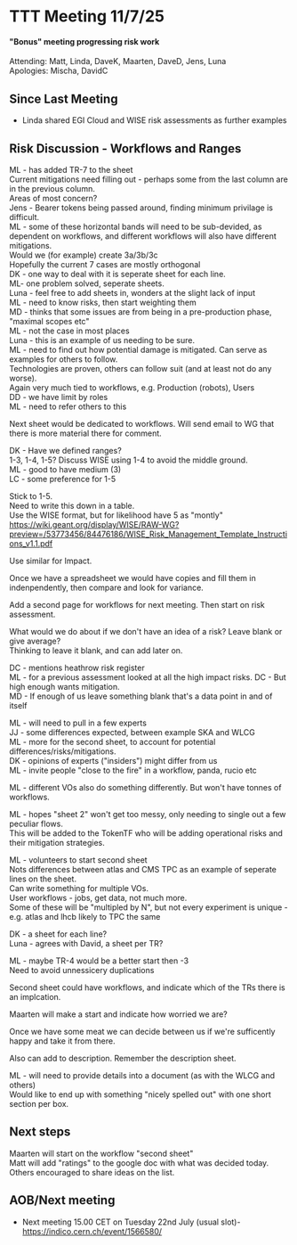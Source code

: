 

# TTT Meeting 11/7/25
#### "Bonus" meeting progressing risk work

Attending: Matt, Linda, DaveK, Maarten, DaveD, Jens, Luna  
Apologies: Mischa, DavidC

## Since Last Meeting
* Linda shared EGI Cloud and WISE risk assessments as further examples  

## Risk Discussion - Workflows and Ranges
ML - has added TR-7 to the sheet  
Current mitigations need filling out - perhaps some from the last column are in the previous column.  
Areas of most concern?  
Jens - Bearer tokens being passed around, finding minimum privilage is difficult.  
ML - some of these horizontal bands will need to be sub-devided, as dependent on workflows, and different workflows will also have different mitigations.  
Would we (for example) create 3a/3b/3c  
Hopefully the current 7 cases are mostly orthogonal  
DK - one way to deal with it is seperate sheet for each line.  
ML- one problem solved, seperate sheets.  
Luna - feel free to add sheets in, wonders at the slight lack of input  
ML - need to know risks, then start weighting them  
MD - thinks that some issues are from being in a pre-production phase, "maximal scopes etc"  
ML - not the case in most places  
Luna - this is an example of us needing to be sure.  
ML - need to find out how potential damage is mitigated. Can serve as examples for others to follow.  
Technologies are proven, others can follow suit (and at least not do any worse).  
Again very much tied to workflows, e.g. Production (robots), Users  
DD - we have limit by roles  
ML - need to refer others to this  

Next sheet would be dedicated to workflows. Will send email to WG that there is more material there for comment.  

DK - Have we defined ranges?  
1-3, 1-4, 1-5? Discuss WISE using 1-4 to avoid the middle ground.  
ML - good to have medium (3)  
LC - some preference for 1-5  

Stick to 1-5.  
Need to write this down in a table.  
Use the WISE format, but for likelihood have 5 as "montly"  
https://wiki.geant.org/display/WISE/RAW-WG?preview=/53773456/84476186/WISE_Risk_Management_Template_Instructions_v1.1.pdf  

Use similar for Impact.  

Once we have a spreadsheet we would have copies and fill them in indenpendently, then compare and look for variance.   

Add a second page for workflows for next meeting. Then start on risk assessment.  

What would we do about if we don't have an idea of a risk? Leave blank or give average?  
Thinking to leave it blank, and can add later on.  

DC - mentions heathrow risk register  
ML - for a previous assessment looked at all the high impact risks. DC - But high enough wants mitigation.  
MD - If enough of us leave something blank that's a data point in and of itself  

ML - will need to pull in a few experts  
JJ - some differences expected, between example SKA and WLCG  
ML - more for the second sheet, to account for potential differences/risks/mitigations.  
DK - opinions of experts ("insiders") might differ from us  
ML - invite people "close to the fire" in a workflow, panda, rucio etc  

ML - different VOs also do something differently. But won't have tonnes of workflows.  

ML - hopes "sheet 2" won't get too messy, only needing to single out a few peculiar flows.  
This will be added to the TokenTF who will be adding operational risks and their mitigation strategies.  

ML - volunteers to start second sheet  
Nots differences between atlas and CMS TPC as an example of seperate lines on the sheet.  
Can write something for multiple VOs.  
User workflows - jobs, get data, not much more.  
Some of these will be "multipled by N", but not every experiment is unique - e.g. atlas and lhcb likely to TPC the same  

DK - a sheet for each line?  
Luna - agrees with David, a sheet per TR?  

ML - maybe TR-4 would be a better start then -3  
Need to avoid unnessicery duplications  

Second sheet could have workflows, and indicate which of the TRs there is an implcation.   

Maarten will make a start and indicate how worried we are?  

Once we have some meat we can decide between us if we're sufficently happy and take it from there.  

Also can add to description. Remember the description sheet.  

ML - will need to provide details into a document (as with the WLCG and others)  
Would like to end up with something "nicely spelled out" with one short section per box.  

## Next steps
Maarten will start on the workflow "second sheet"  
Matt will add "ratings" to the google doc with what was decided today.  
Others encouraged to share ideas on the list.  

## AOB/Next meeting
* Next meeting 15.00 CET on Tuesday 22nd July (usual slot)- https://indico.cern.ch/event/1566580/
